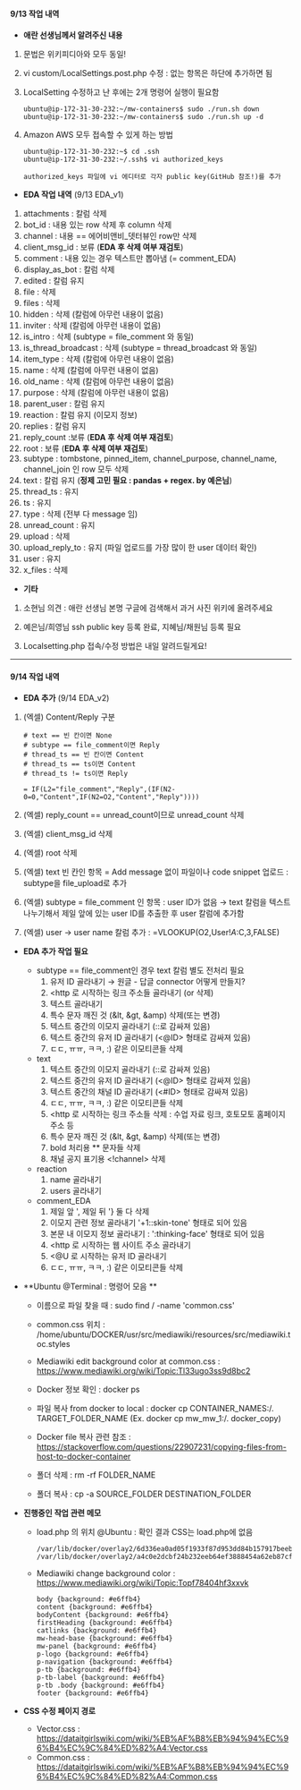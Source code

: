 #### 9/13 작업 내역



- **애란 선생님께서 알려주신 내용**

1. 문법은 위키피디아와 모두 동일!

2. vi custom/LocalSettings.post.php 수정 : 없는 항목은 하단에 추가하면 됨

3. LocalSetting 수정하고 난 후에는 2개 명령어 실행이 필요함

   ~~~
   ubuntu@ip-172-31-30-232:~/mw-containers$ sudo ./run.sh down
   ubuntu@ip-172-31-30-232:~/mw-containers$ sudo ./run.sh up -d
   ~~~

4. Amazon AWS 모두 접속할 수 있게 하는 방법

   ~~~
   ubuntu@ip-172-31-30-232:~$ cd .ssh
   ubuntu@ip-172-31-30-232:~/.ssh$ vi authorized_keys
   
   authorized_keys 파일에 vi 에디터로 각자 public key(GitHub 참조!)를 추가
   ~~~



- **EDA 작업 내역** (9/13 EDA_v1)

1. attachments : 칼럼 삭제
2. bot_id : 내용 있는 row 삭제 후 column 삭제
3. channel : 내용 == 에어비앤비_뎃터뷰인 row만 삭제
4. client_msg_id : 보류 (**EDA 후 삭제 여부 재검토**)
5. comment : 내용 있는 경우 텍스트만 뽑아냄 (= comment_EDA)
6. display_as_bot : 칼럼 삭제
7. edited : 칼럼 유지
8. file : 삭제
9. files : 삭제
10. hidden : 삭제 (칼럼에 아무런 내용이 없음)
11. inviter : 삭제 (칼럼에 아무런 내용이 없음)
12. is_intro : 삭제 (subtype = file_comment 와 동일)
13. is_thread_broadcast : 삭제 (subtype = thread_broadcast 와 동일)
14. item_type : 삭제 (칼럼에 아무런 내용이 없음)
15. name : 삭제 (칼럼에 아무런 내용이 없음)
16. old_name : 삭제 (칼럼에 아무런 내용이 없음)
17. purpose : 삭제 (칼럼에 아무런 내용이 없음)
18. parent_user : 칼럼 유지
19. reaction : 칼럼 유지 (이모지 정보)
20. replies : 칼럼 유지
21. reply_count :보류 (**EDA 후 삭제 여부 재검토**)
22. root : 보류 (**EDA 후 삭제 여부 재검토**)
23. subtype : tombstone, pinned_item, channel_purpose, channel_name, channel_join 인 row 모두 삭제
24. text : 칼럼 유지 (**정제 고민 필요 : pandas + regex.  by 예은님**)
25. thread_ts : 유지
26. ts : 유지
27. type : 삭제 (전부 다 message 임)
28. unread_count : 유지
29. upload : 삭제
30. upload_reply_to : 유지 (파일 업로드를 가장 많이 한 user 데이터 확인)
31. user : 유지
32. x_files : 삭제 



- **기타**

1. 소현님 의견 : 애란 선생님 본명 구글에 검색해서 과거 사진 위키에 올려주세요

2. 예은님/희영님 ssh public key 등록 완료, 지혜님/채원님 등록 필요

3. Localsetting.php 접속/수정 방법은 내일 알려드릴게요!


------



#### 9/14 작업 내역



- **EDA 추가** (9/14 EDA_v2)

1. (엑셀) Content/Reply 구분

   ~~~
   # text == 빈 칸이면 None
   # subtype == file_comment이면 Reply
   # thread_ts == 빈 칸이면 Content
   # thread_ts == ts이면 Content
   # thread_ts != ts이면 Reply
   
   = IF(L2="file_comment","Reply",(IF(N2-0=0,"Content",IF(N2=O2,"Content","Reply"))))
   ~~~

2. (엑셀) reply_count == unread_count이므로 unread_count 삭제

3. (엑셀) client_msg_id 삭제

4. (엑셀) root 삭제

5. (엑셀) text 빈 칸인 항목 = Add message 없이 파일이나 code snippet 업로드 : subtype을 file_upload로 추가

6. (엑셀) subtype = file_comment 인 항목 : user ID가 없음 → text 칼럼을 텍스트 나누기해서 제일 앞에 있는 user ID를 추출한 후 user 칼럼에 추가함

7. (엑셀) user → user name 칼럼 추가 : =VLOOKUP(O2,User!$A:$C,3,FALSE)



- **EDA 추가 작업 필요**
  - subtype == file_comment인 경우 text 칼럼 별도 전처리 필요
    1. 유저 ID 골라내기 → 원글 - 답글 connector 어떻게 만들지?
    2. <http 로 시작하는 링크 주소들 골라내기 (or 삭제)
    3. 텍스트 골라내기
    4. 특수 문자 깨진 것 (&lt, &gt, &amp) 삭제(또는 변경)
    5. 텍스트 중간의 이모지 골라내기 (::로 감싸져 있음)
    6. 텍스트 중간의 유저 ID 골라내기 (<@ID> 형태로 감싸져 있음)
    7. ㄷㄷ, ㅠㅠ, ㅋㅋ, :) 같은 이모티콘들 삭제
  - text 
    1. 텍스트 중간의 이모지 골라내기 (::로 감싸져 있음)
    2. 텍스트 중간의 유저 ID 골라내기 (<@ID> 형태로 감싸져 있음)
    3. 텍스트 중간의 채널 ID 골라내기 (<#ID> 형태로 감싸져 있음) 
    4. ㄷㄷ, ㅠㅠ, ㅋㅋ, :) 같은 이모티콘들 삭제
    5. \<http 로 시작하는 링크 주소들 삭제 : 수업 자료 링크, 호토모토 홈페이지 주소 등
    6. 특수 문자 깨진 것 (&lt, &gt, &amp) 삭제(또는 변경)
    7. bold 처리용 ** 문자들 삭제
    8. 채널 공지 표기용 <!channel> 삭제
  - reaction
    1. name 골라내기
    2. users 골라내기
  - comment_EDA
    1. 제일 앞 ', 제일 뒤 '} 둘 다 삭제
    2. 이모지 관련 정보 골라내기 '\+1::skin-tone' 형태로 되어 있음
    3. 본문 내 이모지 정보 골라내기 : ':thinking-face' 형태로 되어 있음
    4. <http 로 시작하는 웹 사이트 주소 골라내기
    5. <@U 로 시작하는 유저 ID 골라내기
    6. ㄷㄷ, ㅠㅠ, ㅋㅋ, :) 같은 이모티콘들 삭제



- **Ubuntu @Terminal : 명령어 모음 **
  - 이름으로 파일 찾을 때 : sudo find / -name 'common.css'
  - common.css 위치 : /home/ubuntu/DOCKER/usr/src/mediawiki/resources/src/mediawiki.toc.styles
  - Mediawiki edit background color at common.css : https://www.mediawiki.org/wiki/Topic:Tl33ugo3ss9d8bc2
  - Docker 정보 확인 : docker ps
  - 파일 복사 from docker to local : docker cp CONTAINER_NAMES:/. TARGET_FOLDER_NAME (Ex. docker cp mw_mw_1:/. docker_copy)
  - Docker file 복사 관련 참조 : https://stackoverflow.com/questions/22907231/copying-files-from-host-to-docker-container

  - 폴더 삭제 : rm -rf FOLDER_NAME
  - 폴더 복사 : cp -a SOURCE_FOLDER DESTINATION_FOLDER




- **진행중인 작업 관련 메모**

  - load.php 의 위치 @Ubuntu : 확인 결과 CSS는 load.php에 없음

    ~~~
    /var/lib/docker/overlay2/6d336ea0ad05f1933f87d953dd84b157917beebefbe0f1b45b46808f83fca47c/merged/usr/src/mediawiki/load.php
    /var/lib/docker/overlay2/a4c0e2dcbf24b232eeb64ef3888454a62eb87cf62e41ee8a53b671d50cfc2f67/diff/usr/src/mediawiki/load.php
    ~~~

  - Mediawiki change background color : https://www.mediawiki.org/wiki/Topic:Topf78404hf3xxvk

    ~~~
    body {background: #e6ffb4}
    content {background: #e6ffb4}
    bodyContent {background: #e6ffb4}
    firstHeading {background: #e6ffb4}
    catlinks {background: #e6ffb4}
    mw-head-base {background: #e6ffb4}
    mw-panel {background: #e6ffb4} 
    p-logo {background: #e6ffb4}
    p-navigation {background: #e6ffb4}
    p-tb {background: #e6ffb4} 
    p-tb-label {background: #e6ffb4}
    p-tb .body {background: #e6ffb4}
    footer {background: #e6ffb4}
    ~~~



- **CSS 수정 페이지 경로**
  - Vector.css : https://dataitgirlswiki.com/wiki/%EB%AF%B8%EB%94%94%EC%96%B4%EC%9C%84%ED%82%A4:Vector.css
  - Common.css : https://dataitgirlswiki.com/wiki/%EB%AF%B8%EB%94%94%EC%96%B4%EC%9C%84%ED%82%A4:Common.css
